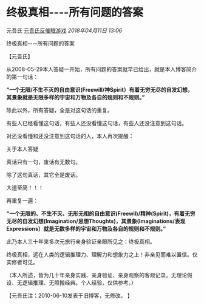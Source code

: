 # 终极真相----所有问题的答案

元吾氏 [元吾氏反催眠游戏](javascript:void(0);) *2018年04月11日 13:06*

终极真相----所有问题的答案

【元吾氏】



从2008-05-29本人答疑一开始，所有问题的答案就早已给出，就是本人博客简介的第一句话：



**“一个无限/不生不灭的自由意识(Freewill/神Spirit）有着无穷无尽的自发幻想，其景象就是无限多样的宇宙和万物及各自的规则和不规则。”**



除此以外，所有答疑，全是对这句话的重复。

 

有些人已经看懂这句话，有些人还没看懂这句话，有些人还没注意到这句话。

对还没看懂和还没注意到这句话的人，本人再次提醒：



关于本人答疑

真话只有一句，废话有无数句。

除了这句真话，其它全是废话。

大道至简！！！



再重复一遍：



**“一个无限的、不生不灭、无形无相的自由意识(Freewil)/精神(Spirit)，有着无穷无尽的自发幻想(Imagination/思想Thoughts)，其景象(Imaginations/表现Expressions）就是无数多样的宇宙和万物及各自的规则和不规则。”**



此乃本人三十年来多次元旅行亲身验证亲眼所见之：终极真相。

终极真相，远在人类的逻辑推理力、理解力和想象力之上！非亲见而难以置信。仅实修者可见。

 

（本人所述，皆为几十年亲身实践、亲身验证、亲身观察的客观记录。无理论假设、无逻辑推理、无照搬经典。个人经验，仅供参考。）



【元吾氏注：2010-06-10发表于旧博客，无修改。 】